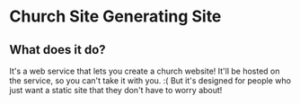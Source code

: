 # Church Site Generating Site

## What does it do?

It's a web service that lets you create a church website! It'll be hosted on the service, so you can't take it with you. :( But it's designed for people who just want a static site that they don't have to worry about!
